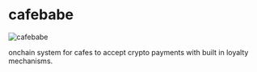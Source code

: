 # cafebabe

![cafebabe](https://github.com/blmalone/cafebabe/assets/15608778/91726e07-8b2c-4c5f-91b3-8d212fd5f641)

onchain system for cafes to accept crypto payments with built in loyalty mechanisms.
